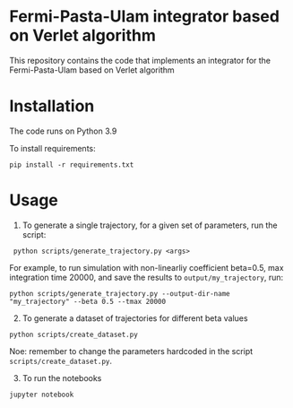 # Fermi-Pasta-Ulam integrator based on Verlet algorithm

This repository contains the code that implements an integrator for the Fermi-Pasta-Ulam based on Verlet algorithm

# Installation

The code runs on Python 3.9

To install requirements:

```
pip install -r requirements.txt
```

# Usage
 
 1. To generate a single trajectory, for a given set of parameters, run the script:

```
 python scripts/generate_trajectory.py <args>
```

For example, to run simulation with non-linearliy coefficient beta=0.5, max integration time 20000, and save the results to `output/my_trajectory`, run:

```
python scripts/generate_trajectory.py --output-dir-name "my_trajectory" --beta 0.5 --tmax 20000
```

2. To generate a dataset of trajectories for different beta values

```
python scripts/create_dataset.py 
```

Noe: remember to change the parameters hardcoded in the script `scripts/create_dataset.py`.


3. To run the notebooks

```
jupyter notebook
```


